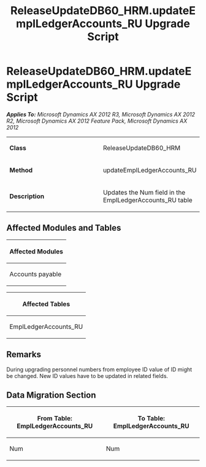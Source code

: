 ﻿---
title: ReleaseUpdateDB60_HRM.updateEmplLedgerAccounts_RU Upgrade Script
TOCTitle: ReleaseUpdateDB60_HRM.updateEmplLedgerAccounts_RU Upgrade Script
ms:assetid: 88b9631c-ac58-5b55-ef78-3fcca98c5a11
ms:mtpsurl: https://msdn.microsoft.com/en-us/library/JJ736372(v=AX.60)
ms:contentKeyID: 49709562
ms.date: 05/18/2015
mtps_version: v=AX.60
---

# ReleaseUpdateDB60\_HRM.updateEmplLedgerAccounts\_RU Upgrade Script 


_**Applies To:** Microsoft Dynamics AX 2012 R3, Microsoft Dynamics AX 2012 R2, Microsoft Dynamics AX 2012 Feature Pack, Microsoft Dynamics AX 2012_

<table>
<colgroup>
<col style="width: 50%" />
<col style="width: 50%" />
</colgroup>
<tbody>
<tr class="odd">
<td><p><strong>Class</strong></p></td>
<td><p>ReleaseUpdateDB60_HRM</p></td>
</tr>
<tr class="even">
<td><p><strong>Method</strong></p></td>
<td><p>updateEmplLedgerAccounts_RU</p></td>
</tr>
<tr class="odd">
<td><p><strong>Description</strong></p></td>
<td><p>Updates the Num field in the EmplLedgerAccounts_RU table</p></td>
</tr>
</tbody>
</table>


## Affected Modules and Tables

<table>
<colgroup>
<col style="width: 100%" />
</colgroup>
<thead>
<tr class="header">
<th><p>Affected Modules</p></th>
</tr>
</thead>
<tbody>
<tr class="odd">
<td><p>Accounts payable</p></td>
</tr>
</tbody>
</table>


<table>
<colgroup>
<col style="width: 100%" />
</colgroup>
<thead>
<tr class="header">
<th><p>Affected Tables</p></th>
</tr>
</thead>
<tbody>
<tr class="odd">
<td><p>EmplLedgerAccounts_RU</p></td>
</tr>
</tbody>
</table>


## Remarks

During upgrading personnel numbers from employee ID value of ID might be changed. New ID values have to be updated in related fields.

## Data Migration Section

<table>
<colgroup>
<col style="width: 50%" />
<col style="width: 50%" />
</colgroup>
<thead>
<tr class="header">
<th><p>From Table: EmplLedgerAccounts_RU</p></th>
<th><p>To Table: EmplLedgerAccounts_RU</p></th>
</tr>
</thead>
<tbody>
<tr class="odd">
<td><p>Num</p></td>
<td><p>Num</p></td>
</tr>
</tbody>
</table>

  


